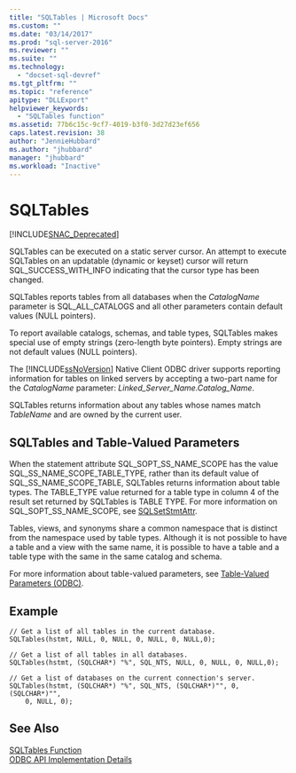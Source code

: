 ```yaml
---
title: "SQLTables | Microsoft Docs"
ms.custom: ""
ms.date: "03/14/2017"
ms.prod: "sql-server-2016"
ms.reviewer: ""
ms.suite: ""
ms.technology: 
  - "docset-sql-devref"
ms.tgt_pltfrm: ""
ms.topic: "reference"
apitype: "DLLExport"
helpviewer_keywords: 
  - "SQLTables function"
ms.assetid: 77b6c15c-9cf7-4019-b3f0-3d27d23ef656
caps.latest.revision: 38
author: "JennieHubbard"
ms.author: "jhubbard"
manager: "jhubbard"
ms.workload: "Inactive"
---
```

# SQLTables
[!INCLUDE[SNAC_Deprecated](../../includes/snac-deprecated.md)]

  SQLTables can be executed on a static server cursor. An attempt to execute SQLTables on an updatable (dynamic or keyset) cursor will return SQL_SUCCESS_WITH_INFO indicating that the cursor type has been changed.  
  
 SQLTables reports tables from all databases when the *CatalogName* parameter is SQL_ALL_CATALOGS and all other parameters contain default values (NULL pointers).  
  
 To report available catalogs, schemas, and table types, SQLTables makes special use of empty strings (zero-length byte pointers). Empty strings are not default values (NULL pointers).  
  
 The [!INCLUDE[ssNoVersion](../../includes/ssnoversion-md.md)] Native Client ODBC driver supports reporting information for tables on linked servers by accepting a two-part name for the *CatalogName* parameter: *Linked_Server_Name.Catalog_Name*.  
  
 SQLTables returns information about any tables whose names match *TableName* and are owned by the current user.  
  
## SQLTables and Table-Valued Parameters  
 When the statement attribute SQL_SOPT_SS_NAME_SCOPE has the value SQL_SS_NAME_SCOPE_TABLE_TYPE, rather than its default value of SQL_SS_NAME_SCOPE_TABLE, SQLTables returns information about table types. The TABLE_TYPE value returned for a table type in column 4 of the result set returned by SQLTables is TABLE TYPE. For more information on SQL_SOPT_SS_NAME_SCOPE, see [SQLSetStmtAttr](../../relational-databases/native-client-odbc-api/sqlsetstmtattr.md).  
  
 Tables, views, and synonyms share a common namespace that is distinct from the namespace used by table types. Although it is not possible to have a table and a view with the same name, it is possible to have a table and a table type with the same in the same catalog and schema.  
  
 For more information about table-valued parameters, see [Table-Valued Parameters &#40;ODBC&#41;](../../relational-databases/native-client-odbc-table-valued-parameters/table-valued-parameters-odbc.md).  
  
## Example  
  
```  
// Get a list of all tables in the current database.  
SQLTables(hstmt, NULL, 0, NULL, 0, NULL, 0, NULL,0);  
  
// Get a list of all tables in all databases.  
SQLTables(hstmt, (SQLCHAR*) "%", SQL_NTS, NULL, 0, NULL, 0, NULL,0);  
  
// Get a list of databases on the current connection's server.  
SQLTables(hstmt, (SQLCHAR*) "%", SQL_NTS, (SQLCHAR*)"", 0, (SQLCHAR*)"",  
    0, NULL, 0);  
```  
  
## See Also  
 [SQLTables Function](http://go.microsoft.com/fwlink/?LinkId=59374)   
 [ODBC API Implementation Details](../../relational-databases/native-client-odbc-api/odbc-api-implementation-details.md)  
  
  
